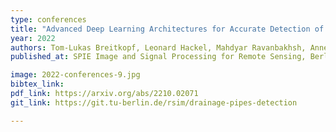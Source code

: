 ```yaml
---
type: conferences
title: "Advanced Deep Learning Architectures for Accurate Detection of Subsurface Tile Drainage Pipes from Remote Sensing Images"
year: 2022
authors: Tom-Lukas Breitkopf, Leonard Hackel, Mahdyar Ravanbakhsh, Anne-Karin Cooke, Sandra Willkommen, Stefan Broda, Begüm Demir
published_at: SPIE Image and Signal Processing for Remote Sensing, Berlin, 2022

image: 2022-conferences-9.jpg
bibtex_link:
pdf_link: https://arxiv.org/abs/2210.02071
git_link: https://git.tu-berlin.de/rsim/drainage-pipes-detection

---
```


